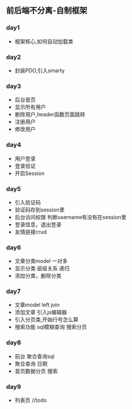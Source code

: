 ## 前后端不分离-自制框架

### day1

- 框架核心,如何自动加载类

### day2

- 封装PDO,引入smarty

### day3

- 后台首页
- 显示所有用户 
- 删除用户,header函数页面跳转
- 注册用户 
- 修改用户 

### day4

- 用户登录
- 登录验证
- 开启Session

### day5

- 引入验证码
- 验证码存到session里
- 后台访问权限 判断username有没有在session里
- 登录信息，退出登录
- 友情链接crud

### day6

- 文章分类model 一对多
- 显示分类 层级关系 递归
- 添加分类，删除分类

### day7

- 文章model left join 
- 添加文章 引入js编辑器
- 引入分页类,开始行号怎么算
- 搜索功能 sql模糊查询 搜索分页

### day8

- 前台 聚合查询sql
- 聚合查询 日期
- 首页数据分页 搜索

### day9
- 列表页 //todo